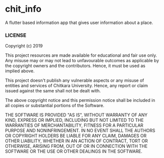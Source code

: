 # chit_info
A flutter based information app that gives user information about a place.

### LICENSE

Copyright (c) 2019

This project resources are made available for educational and fair use only. 
Any misuse may or may not lead to unfavourable outcomes as applicable by the 
copyright owners and the contributors. Hence, it must be used as implied above.

This project doesn't publish any vulnerable aspects or any misuse of entities 
and services of Chitkara University. Hence, any report or claim issued 
against the same shall not be dealt with.

The above copyright notice and this permission notice shall be included in all 
copies or substantial portions of the Software.

THE SOFTWARE IS PROVIDED "AS IS", WITHOUT WARRANTY OF ANY KIND, EXPRESS OR 
IMPLIED, INCLUDING BUT NOT LIMITED TO THE WARRANTIES OF MERCHANTABILITY, 
FITNESS FOR A PARTICULAR PURPOSE AND NONINFRINGEMENT. IN NO EVENT SHALL THE 
AUTHORS OR COPYRIGHT HOLDERS BE LIABLE FOR ANY CLAIM, DAMAGES OR OTHER 
LIABILITY, WHETHER IN AN ACTION OF CONTRACT, TORT OR OTHERWISE, ARISING FROM, 
OUT OF OR IN CONNECTION WITH THE SOFTWARE OR THE USE OR OTHER DEALINGS IN THE 
SOFTWARE.

